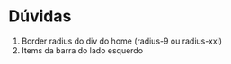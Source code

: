 # Dúvidas
1. Border radius  do div do home (radius-9 ou radius-xxl) 
3. Items da barra do lado esquerdo
